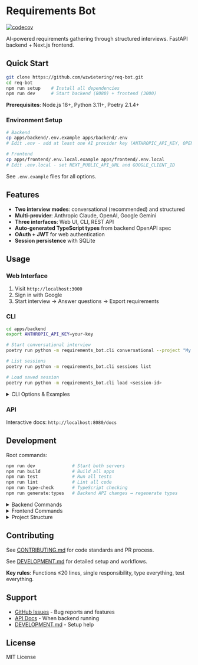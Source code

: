 # Requirements Bot

[![codecov](https://codecov.io/gh/wzwietering/req-bot/branch/master/graph/badge.svg)](https://codecov.io/gh/wzwietering/req-bot)

AI-powered requirements gathering through structured interviews. FastAPI backend + Next.js frontend.

## Quick Start

```bash
git clone https://github.com/wzwietering/req-bot.git
cd req-bot
npm run setup    # Install all dependencies
npm run dev      # Start backend (8080) + frontend (3000)
```

**Prerequisites**: Node.js 18+, Python 3.11+, Poetry 2.1.4+

### Environment Setup

```bash
# Backend
cp apps/backend/.env.example apps/backend/.env
# Edit .env - add at least one AI provider key (ANTHROPIC_API_KEY, OPENAI_API_KEY, or GEMINI_API_KEY)

# Frontend
cp apps/frontend/.env.local.example apps/frontend/.env.local
# Edit .env.local - set NEXT_PUBLIC_API_URL and GOOGLE_CLIENT_ID
```

See `.env.example` files for all options.

## Features

- **Two interview modes**: conversational (recommended) and structured
- **Multi-provider**: Anthropic Claude, OpenAI, Google Gemini
- **Three interfaces**: Web UI, CLI, REST API
- **Auto-generated TypeScript types** from backend OpenAPI spec
- **OAuth + JWT** for web authentication
- **Session persistence** with SQLite

## Usage

### Web Interface

1. Visit `http://localhost:3000`
2. Sign in with Google
3. Start interview → Answer questions → Export requirements

### CLI

```bash
cd apps/backend
export ANTHROPIC_API_KEY=your-key

# Start conversational interview
poetry run python -m requirements_bot.cli conversational --project "My Project"

# List sessions
poetry run python -m requirements_bot.cli sessions list

# Load saved session
poetry run python -m requirements_bot.cli load <session-id>
```

<details>
<summary>CLI Options & Examples</summary>

#### Available Commands

| Command | Description |
|---------|-------------|
| `conversational` | Natural conversation mode (recommended) |
| `interview` | Structured question-by-question mode |
| `sessions list` | Show all saved sessions |
| `sessions load <id>` | Continue a session |
| `sessions delete <id>` | Delete a session |

#### Common Options

| Option | Default | Description |
|--------|---------|-------------|
| `--project TEXT` | (required) | Project name |
| `--out PATH` | requirements.md | Output file path |
| `--model TEXT` | anthropic:claude-3-5-haiku-20241022 | Format: `provider:model-name` |
| `--db-path PATH` | requirements_bot.db | Database location |
| `--max-questions INT` | 25 | Max questions (conversational only) |

#### Examples

```bash
# Different AI providers
poetry run python -m requirements_bot.cli conversational \
  --project "E-commerce App" \
  --model "openai:gpt-4"

poetry run python -m requirements_bot.cli conversational \
  --project "Mobile App" \
  --model "gemini:gemini-1.5-pro"

# Custom output
poetry run python -m requirements_bot.cli conversational \
  --project "My Project" \
  --out "./docs/requirements.md" \
  --max-questions 15
```

#### Output Format

Generated Markdown includes:
- Project description and context
- Interview Q&A organized by category (Scope, Users, Constraints, etc.)
- Prioritized requirements (MUST/SHOULD/COULD) with rationale

</details>

### API

Interactive docs: `http://localhost:8080/docs`

## Development

Root commands:
```bash
npm run dev              # Start both servers
npm run build            # Build all apps
npm run test             # Run all tests
npm run lint             # Lint all code
npm run type-check       # TypeScript checking
npm run generate:types   # Backend API changes → regenerate types
```

<details>
<summary>Backend Commands</summary>

```bash
cd apps/backend

poetry run python requirements_bot/api_server.py  # Start server
poetry run pytest                                 # Tests
poetry run pytest --cov=requirements_bot         # Tests + coverage
poetry run ruff check .                          # Lint
poetry run ruff format .                         # Format
poetry run alembic upgrade head                  # Run migrations
```

</details>

<details>
<summary>Frontend Commands</summary>

```bash
cd apps/frontend

npm run dev          # Dev server
npm run build        # Production build
npm run start        # Production server
npm run lint         # Lint
npm run type-check   # Type checking
```

</details>

<details>
<summary>Project Structure</summary>

```
req-bot/
├── apps/
│   ├── backend/          # FastAPI Python app
│   └── frontend/         # Next.js React app
├── packages/
│   └── shared-types/     # Auto-generated TypeScript types
├── tools/scripts/        # Build scripts
└── .github/workflows/    # CI/CD
```

</details>

## Contributing

See [CONTRIBUTING.md](CONTRIBUTING.md) for code standards and PR process.

See [DEVELOPMENT.md](DEVELOPMENT.md) for detailed setup and workflows.

**Key rules**: Functions ≤20 lines, single responsibility, type everything, test everything.

## Support

- [GitHub Issues](https://github.com/wzwietering/req-bot/issues) - Bug reports and features
- [API Docs](http://localhost:8080/docs) - When backend running
- [DEVELOPMENT.md](DEVELOPMENT.md) - Setup help

## License

MIT License
